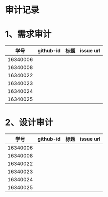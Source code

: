# 审计记录

# 1、需求审计
| 学号     | github-id | 标题 | issue url |
| -------- | --------- | ---- | --------- |
| 16340006 |           |      |           |
| 16340008 |           |      |           |
| 16340022 |           |      |           |
| 16340023 |           |      |           |
| 16340024 |           |      |           |
| 16340025 |           |      |           |


# 2、设计审计
| 学号     | github-id | 标题 | issue url |
| -------- | --------- | ---- | --------- |
| 16340006 |           |      |           |
| 16340008 |           |      |           |
| 16340022 |           |      |           |
| 16340023 |           |      |           |
| 16340024 |           |      |           |
| 16340025 |           |      |           |
